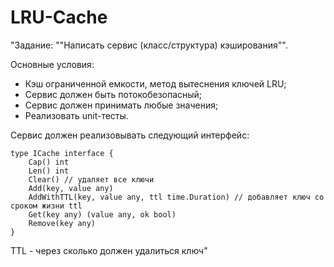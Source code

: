 # LRU-Cache

"Задание: ""Написать сервис (класс/структура) кэширования"".

Основные условия:
- Кэш ограниченной емкости, метод вытеснения ключей LRU;
- Сервис должен быть потокобезопасный;
- Сервис должен принимать любые значения;
- Реализовать unit-тесты.

Сервис должен реализовывать следующий интерфейс:
````
type ICache interface {
    Cap() int
    Len() int
    Clear() // удаляет все ключи
    Add(key, value any)
    AddWithTTL(key, value any, ttl time.Duration) // добавляет ключ со сроком жизни ttl
    Get(key any) (value any, ok bool)
    Remove(key any)
}
````
TTL - через сколько должен удалиться ключ"